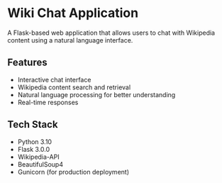 # Wiki Chat Application

A Flask-based web application that allows users to chat with Wikipedia content using a natural language interface.

## Features
- Interactive chat interface
- Wikipedia content search and retrieval
- Natural language processing for better understanding
- Real-time responses

## Tech Stack
- Python 3.10
- Flask 3.0.0
- Wikipedia-API
- BeautifulSoup4
- Gunicorn (for production deployment)


